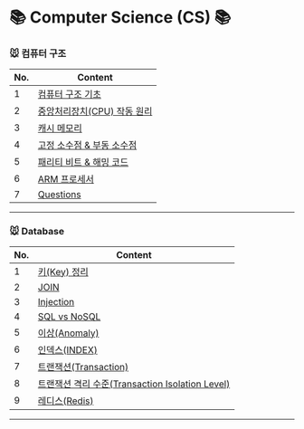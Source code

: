 # 📚 Computer Science (CS) 📚

### 🐭 컴퓨터 구조
|No.|Content|
| ------ | ------ |
|1| [ 컴퓨터 구조 기초 ](컴퓨터구조/1_구조.md) |
|2| [ 중앙처리장치(CPU) 작동 원리 ](컴퓨터구조/2_CPU작동원리.md) |
|3| [ 캐시 메모리 ](컴퓨터구조/3_캐시메모리.md) |
|4| [ 고정 소수점 & 부동 소수점 ](컴퓨터구조/4_고정소수점-부동소수점.md) |
|5| [ 패리티 비트 & 해밍 코드 ](컴퓨터구조/5_패리티비트-해밍코드.md) |
|6| [ ARM 프로세서 ](컴퓨터구조/6_ARM프로세서.md) |
|7| [ Questions ](컴퓨터구조/Questions.md) |
---

### 🐭 Database
|No.|Content|
| ------ | ------ |
|1| [키(Key) 정리](Database/1_Key.md) |
|2| [JOIN](Database/2_JOIN.md) |
|3| [Injection](Database/3_Injection.md) |
|4| [SQL vs NoSQL](Database/4_SQL-NoSQL.md) |
|5| [이상(Anomaly)](Database/5_Anomaly.md) |
|6| [인덱스(INDEX)](Database/6_INDEX.md) |
|7| [트랜잭션(Transaction)](Database/7_Transaction.md) |
|8| [트랜잭션 격리 수준(Transaction Isolation Level)](Database/8_트랜잭션격리수준.md) |
|9| [레디스(Redis)](Database/9_Redis.md) |
---